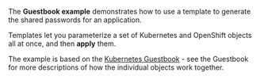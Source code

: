 The **Guestbook example**  demonstrates how to use a template to generate the shared passwords for an application.

Templates let you parameterize a set of Kubernetes and OpenShift objects all at once, and then **apply** them.

The example is based on the [Kubernetes Guestbook](https://github.com/GoogleCloudPlatform/kubernetes/blob/master/examples/guestbook/README.md) - see the Guestbook for more descriptions of how the individual objects work together.
